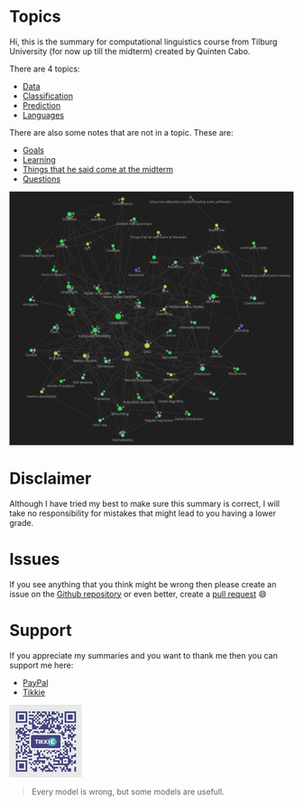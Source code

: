 # Topics 
Hi, this is the summary for computational linguistics course from Tilburg University (for now up till the midterm) created by Quinten Cabo. 

There are 4 topics:

- [Data](Data.md)
- [Classification](Classification.md)
- [Prediction](Prediction.md)
- [Languages](Languages.md)

There are also some notes that are not in a topic. These are:

- [Goals](Goals.md)
- [Learning](Learning.md)
- [Things that he said come at the midterm](Other/Things%20that%20he%20said%20come%20at%20the%20midterm.md)
- [Questions](Other/Questions.md)

![network](network.webp)

# Disclaimer 
Although I have tried my best to make sure this summary is correct, I will take no responsibility for mistakes that might lead to you having a lower grade. 

# Issues 
If you see anything that you think might be wrong then please create an issue on the [Github repository](https://github.com/tintin10q/computational-linguistics-summary) or even better, create a [pull request](https://www.dataschool.io/how-to-contribute-on-github/) 😄 

# Support
If you appreciate my summaries and you want to thank me then you can support me
here: 

- [PayPal](https://www.paypal.me/quintencabo)
- [Tikkie](https://tikkie.me/pay/tvc88f91200qmq9fujar)


![Tikkie qr code valid till april 16](tikkie.webp)

>Every model is wrong, but some models are usefull.
